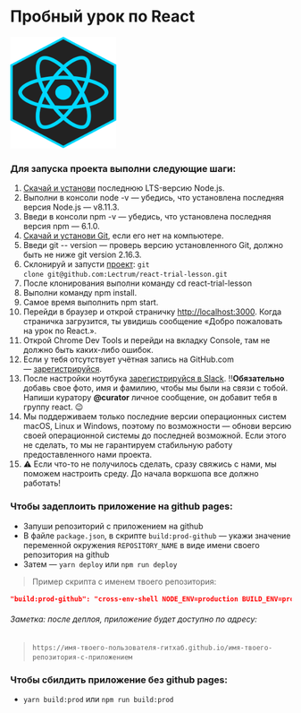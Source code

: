 # Пробный урок по React




<img src="./static/logos/react.png" alt="react-logo" width="190px" height="200pxt">





### Для запуска проекта выполни следующие шаги:

1. [Скачай и установи](https://nodejs.org/en/?utm_source=React+Trial+Online&utm_campaign=86043fabd2-EMAIL_CAMPAIGN_2018_05_02&utm_medium=email&utm_term=0_82d4295369-86043fabd2-/cm_linker_open_url&utm_source=React+Online+Trial&utm_campaign=c0519fd54f-EMAIL_CAMPAIGN_2018_06_26_08_42_COPY_01&utm_medium=email&utm_term=0_82d4295369-c0519fd54f-) последнюю LTS-версию Node.js.
2. Выполни в консоли node -v — убедись, что установлена последняя версия Node.js — v8.11.3.
3. Введи в консоли npm -v — убедись, что установлена последняя версия npm — 6.1.0.
4. [Скачай и установи Git](https://git-scm.com/downloads?utm_source=React+Trial+Online&utm_campaign=86043fabd2-EMAIL_CAMPAIGN_2018_05_02&utm_medium=email&utm_term=0_82d4295369-86043fabd2-&utm_source=React+Online+Trial&utm_campaign=c0519fd54f-EMAIL_CAMPAIGN_2018_06_26_08_42_COPY_01&utm_medium=email&utm_term=0_82d4295369-c0519fd54f-), если его нет на компьютере. 
5. Введи git -- version — проверь версию установленного Git, должно быть не ниже git version 2.16.3. 
6. Склонируй и запусти [проект](https://github.com/Lectrum/react-trial-lesson?utm_source=React+Online+Trial&utm_campaign=c0519fd54f-EMAIL_CAMPAIGN_2018_06_26_08_42_COPY_01&utm_medium=email&utm_term=0_82d4295369-c0519fd54f-): `git clone git@github.com:Lectrum/react-trial-lesson.git`
7. После клонирования выполни команду cd react-trial-lesson 
8. Выполни команду npm install.
9. Самое время выполнить npm start.
10. Перейди в браузер и открой страничку [http://localhost:3000](http://localhost:3000/). Когда страничка загрузится, ты увидишь сообщение «Добро пожаловать на урок по React.». 
11. Открой Chrome Dev Tools и перейди на вкладку Console, там не должно быть каких-либо ошибок. 
12. Если у тебя отсутствует учётная запись на GitHub.com — [зарегистрируйся](https://github.com/join?utm_source=React+Trial+Online&utm_campaign=86043fabd2-EMAIL_CAMPAIGN_2018_05_02&utm_medium=email&utm_term=0_82d4295369-86043fabd2l&utm_source=React+Online+Trial&utm_campaign=c0519fd54f-EMAIL_CAMPAIGN_2018_06_26_08_42_COPY_01&utm_medium=email&utm_term=0_82d4295369-c0519fd54f-).
13. После настройки ноутбука [зарегистрируйся в Slack](http://lectrum.link/club?utm_source=React+Online+Trial&utm_campaign=c0519fd54f-EMAIL_CAMPAIGN_2018_06_26_08_42_COPY_01&utm_medium=email&utm_term=0_82d4295369-c0519fd54f-). ‼️**Обязательно** добавь свое фото, имя и фамилию, чтобы мы были на связи с тобой. Напиши куратору **@curator** личное сообщение, он добавит тебя в группу react. 😉
14. Мы поддерживаем только последние версии операционных систем macOS, Linux и Windows, поэтому по возможности — обнови версию своей операционной системы до последней возможной. Если этого не сделать, то мы не гарантируем стабильную работу предоставленного нами проекта.
15. ⚠️ Если что-то не получилось сделать, сразу свяжись с нами, мы поможем настроить среду. До начала воркшопа все должно работать!

### Чтобы задеплоить приложение на github pages:

*   Запуши репозиторий с приложением на github
*   В файле `package.json`, в скрипте `build:prod-github` — укажи значение переменной окружения `REPOSITORY_NAME` в виде имени своего репозитория на github
*   Затем — `yarn deploy` или `npm run deploy`

> Пример скрипта с именем твоего репозитория:

```json
"build:prod-github": "cross-env-shell NODE_ENV=production BUILD_ENV=production REPOSITORY_NAME=`имя-твоего-репозитория` npm run build:config
```

###### Заметка: после деплоя, приложение будет доступно по адресу:

> `https://имя-твоего-пользователя-гитхаб.github.io/имя-твоего-репозитория-с-приложением`

### Чтобы сбилдить приложение без github pages:

*   `yarn build:prod` или `npm run build:prod`
